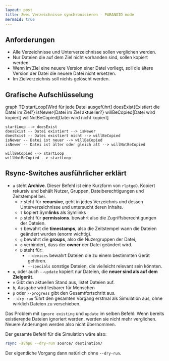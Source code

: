```yaml
---
layout: post
title: Zwei Verzeichnisse synchronisieren - PARANOID mode
mermaid: true
---
```


## Anforderungen

- Alle Verzeichnisse und Unterverzeichnisse sollen verglichen werden.
- Nur Dateien die auf dem Ziel nicht vorhanden sind, sollen kopiert werden.
- Wenn im Ziel eine neuere Version einer Datei vorliegt, soll die ältere Version der Datei die neuere Datei nicht ersetzen.
- Im Zielverzeichnis soll nichts gelöscht werden.

## Grafische Aufschlüsselung

<div class="mermaid">
graph TD
    startLoop[Wird für jede Datei ausgeführt]
    doesExist{Existiert die Datei im Ziel?}
    isNewer{Datei im Ziel aktueller?}
    willBeCopied[Datei wird kopiert]
    willNotBeCopied[Datei wird nicht kopiert]

    startLoop --> doesExist
    doesExist -- Datei existiert --> isNewer
    doesExist -- Datei existiert nicht --> willBeCopied
    isNewer -- Datei ist neuer --> willBeCopied
    isNewer -- Datei ist älter oder gleich alt --> willNotBeCopied

    willBeCopied --> startLoop
    willNotBeCopied --> startLoop
</div>

## Rsync-Switches ausführlicher erklärt

- `a` steht **Archive**. Dieser Befehl ist eine Kurzform von `rlptgoD`. Kopiert rekursiv und behält Nutzer, Gruppen, Dateiberechtigungen und Zeitstempel bei.
    - `r` steht für **recursive**, geht in jedes Verzeichnis und dessen Unterverzeichnisse und untersucht deren Inhalte.
    - `l` kopiert Sym**links** als Symlinks
    - `p` steht für **permissions**. bewahrt also die Zugriffsberechtigungen der Dateien.
    - `t` bewahrt die **timestamps**, also die Zeitstempel wann die Dateien geändert wurden (enorm wichtig).
    - `g` bewahrt die **groups**, also die Nuzergruppen der Datei,
    - `o` verhindert, dass der **owner** der Datei geändert wird.
    - `D` steht für:
        - `--devices` bewahrt Dateien die zu einem bestimmten Gerät gehören.
        - `--specials` sonstige Dateien, die vielleicht relevant sein könnten.
- `u`, oder auch `--update` kopiert nur Dateien, die **neuer sind als auf dem Zielgerät**.
- `v` Gibt den aktuellen Stand aus, listet Dateien auf.
- `h`, Ausgabe wird lesbarer für Menschen
- `p` oder `--progress` gibt den Gesamtfortschritt aus.
- `--dry-run` führt den gesamten Vorgang erstmal als Simulation aus, ohne wirklich Dateien zu verschieben.

Das Problem mit `ignore existing` und `update` im selben Befehl: Wenn bereits existierende Dateien ignoriert werden, werden sie nicht mehr verglichen. Neuere Änderungen werden also nicht übernommen.

Der gesamte Befehl für die Simulation wäre also:

```bash
rsync -avhpu --dry-run source/ destination/
```

Der eigentliche Vorgang dann natürlich ohne `--dry-run`.
